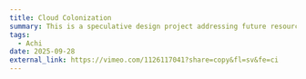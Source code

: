 ```yaml
---
title: Cloud Colonization
summary: This is a speculative design project addressing future resource scarcity. Responding to global land degradation data, it proposes innovative “atmospheric resource utilization”. The fictional “Nephele Station” research facility and its two products - “Nephele Drop” drinking water and “Nephele Mist” hydration system - visualize the potential of aerial resources. Combining data research with future narratives, the work challenges conventional resource paradigms.
tags:
  - Achi
date: 2025-09-28
external_link: https://vimeo.com/1126117041?share=copy&fl=sv&fe=ci
---
```

